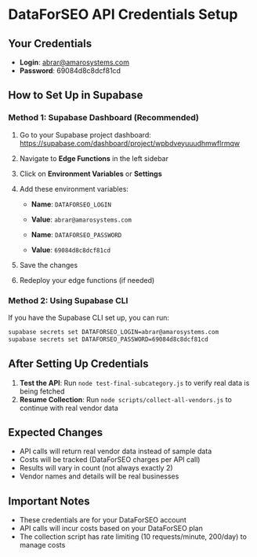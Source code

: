 # DataForSEO API Credentials Setup

## Your Credentials
- **Login**: abrar@amarosystems.com
- **Password**: 69084d8c8dcf81cd

## How to Set Up in Supabase

### Method 1: Supabase Dashboard (Recommended)
1. Go to your Supabase project dashboard: https://supabase.com/dashboard/project/wpbdveyuuudhmwflrmqw
2. Navigate to **Edge Functions** in the left sidebar
3. Click on **Environment Variables** or **Settings**
4. Add these environment variables:
   - **Name**: `DATAFORSEO_LOGIN`
   - **Value**: `abrar@amarosystems.com`
   
   - **Name**: `DATAFORSEO_PASSWORD` 
   - **Value**: `69084d8c8dcf81cd`

5. Save the changes
6. Redeploy your edge functions (if needed)

### Method 2: Using Supabase CLI
If you have the Supabase CLI set up, you can run:

```bash
supabase secrets set DATAFORSEO_LOGIN=abrar@amarosystems.com
supabase secrets set DATAFORSEO_PASSWORD=69084d8c8dcf81cd
```

## After Setting Up Credentials

1. **Test the API**: Run `node test-final-subcategory.js` to verify real data is being fetched
2. **Resume Collection**: Run `node scripts/collect-all-vendors.js` to continue with real vendor data

## Expected Changes
- API calls will return real vendor data instead of sample data
- Costs will be tracked (DataForSEO charges per API call)
- Results will vary in count (not always exactly 2)
- Vendor names and details will be real businesses

## Important Notes
- These credentials are for your DataForSEO account
- API calls will incur costs based on your DataForSEO plan
- The collection script has rate limiting (10 requests/minute, 200/day) to manage costs
